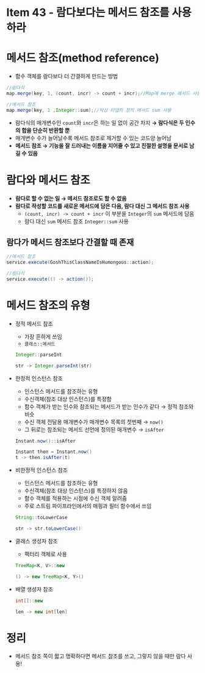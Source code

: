 # Item 43 - 람다보다는 메서드 참조를 사용하라

# 메서드 참조(method reference)

- 함수 객체를 람다보다 더 간결하게 만드는 방법

```java
//람다식
map.merge(key, 1, (count, incr) -> count + incr);//Map에 merge 메서드 사용

//메서드 참조
map.merge(key, 1 ,Integer::sum);//박싱 타입의 정적 메서드 sum 사용
```

- 람다식의 매개변수인 `count`와 `incr`은 하는 일 없이 공간 차지
**→ 람다식은 두 인수의 합을 단순히 반환할 뿐**
- 매개변수 수가 늘어날수록 메서드 참조로 제거할 수 있는 코드양 늘어남
- **메서드 참조 → 기능을 잘 드러내는 이름을 지어줄 수 있고 친절한 설명을 문서로 남길 수 있음**

# 람다와 메서드 참조

- **람다로 할 수 없는 일 → 메서드 참조로도 할 수 없음**
- **람다로 작성할 코드를 새로운 메서드에 담은 다음, 람다 대신 그 메서드 참조 사용**
    - `(count, incr) -> count + incr` 이 부분을 `Integer`의 `sum` 메서드에 담음
    - 람다 대신 `sum` 메서드 참조 `Integer::sum` 사용

## 람다가 메서드 참조보다 간결할 때 존재

```java
//메서드 참조
service.execute(GoshThisClassNameIsHumongous::action);

//람다식
service.execute(() -> action());
```

# 메서드 참조의 유형

- 정적 메서드 참조
    - 가장 흔하게 쓰임
    - `클래스::메서드`

    ```java
    Integer::parseInt

    str -> Integer.parseInt(str)
    ```

- 한정적 인스턴스 참조
    - 인스턴스 메서드를 참조하는 유형
    - 수신객체(참조 대상 인스턴스)를 특정함
    - 함수 객체가 받는 인수와 참조되는 메서드가 받는 인수가 같다 → 정적 참조와 비슷
    - 수신 객체 전달용 매개변수가 매개변수 목록의 첫번째 → `now()`
    - 그 뒤로는 참조되는 메서드 선언에 정의된 매개변수 → `isAfter`

    ```java
    Instant.now()::isAfter

    Instant then = Instant.now()
    t -> then.isAfter(t)
    ```

- 비한정적 인스턴스 참조
    - 인스턴스 메서드를 참조하는 유형
    - 수신객체(참조 대상 인스턴스)를 특정하지 않음
    - 함수 객체를 적용하는 시점에 수신 객체 알려줌
    - 주로 스트림 파이프라인에서의 매핑과 필터 함수에서 쓰임

    ```java
    String::toLowerCase

    str -> str.toLowerCase()
    ```

- 클래스 생성자 참조
    - 팩터리 객체로 사용

    ```java
    TreeMap<K, V>::new

    () -> new TreeMap<K, Y>()
    ```

- 배열 생성자 참조

    ```java
    int[]::new

    len -> new int[len]
    ```

# 정리

- 메서드 참조 쪽이 짧고 명확하다면 메서드 참조를 쓰고, 그렇지 않을 때만 람다 사용!